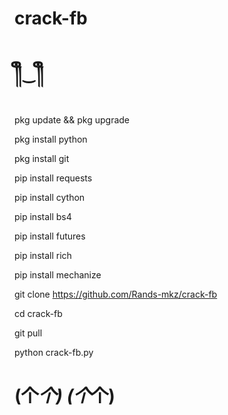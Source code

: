 # crack-fb

# ༎ຶ⁠‿⁠༎ຶ

pkg update && pkg upgrade

pkg install python

pkg install git

pip install requests

pip install cython

pip install bs4

pip install futures

pip install rich

pip install mechanize

git clone https://github.com/Rands-mkz/crack-fb

cd crack-fb

git pull

python crack-fb.py

# (⁠个⁠_⁠个⁠) (⁠个⁠_⁠个⁠)
